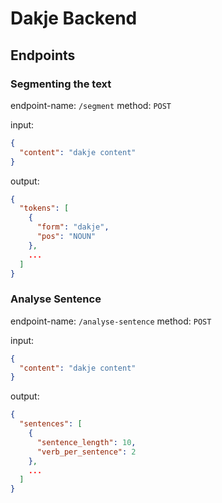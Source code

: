 # Dakje Backend

## Endpoints

### Segmenting the text
endpoint-name: `/segment`
method: `POST`

input:
```json
{
  "content": "dakje content"
}
```

output:
```json
{
  "tokens": [
    {
      "form": "dakje",
      "pos": "NOUN"
    },
    ...
  ]
}
```

### Analyse Sentence
endpoint-name: `/analyse-sentence`
method: `POST`

input:
```json
{
  "content": "dakje content"
}
```

output:
```json
{
  "sentences": [
    {
      "sentence_length": 10,
      "verb_per_sentence": 2
    },
    ...
  ]
}
```
